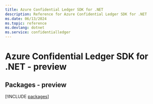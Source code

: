 ```yaml
---
title: Azure Confidential Ledger SDK for .NET
description: Reference for Azure Confidential Ledger SDK for .NET
ms.date: 06/13/2024
ms.topic: reference
ms.devlang: dotnet
ms.service: confidentialledger
---
```

# Azure Confidential Ledger SDK for .NET - preview
## Packages - preview
[!INCLUDE [packages](confidential-ledger-index.md)]